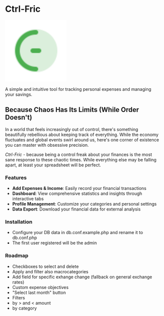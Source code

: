 # Ctrl-Fric

<img src="./res/favicon.svg" alt="Ctrl-Fric logo" width="200"/>

A simple and intuitive tool for tracking personal expenses and managing your savings.

## Because Chaos Has Its Limits (While Order Doesn't)

In a world that feels increasingly out of control, there's something beautifully rebellious about keeping track of everything. While the economy fluctuates and global events swirl around us, here's one corner of existence you can master with obsessive precision.

*Ctrl-Fric* - because being a control freak about your finances is the most sane response to these chaotic times. While everything else may be falling apart, at least your spreadsheet will be perfect.

### Features

- **Add Expenses & Income**: Easily record your financial transactions
- **Dashboard**: View comprehensive statistics and insights through interactive tabs
- **Profile Management**: Customize your categories and personal settings
- **Data Export**: Download your financial data for external analysis

### Installation 

- Configure your DB data in db.conf.example.php and rename it to db.conf.php
- The first user registered will be the admin


### Roadmap

- Checkboxes to select and delete
- Apply and filter also macrocategories
- Add field for specific exhange change (fallback on general exchange rates)
- Custom expense objectives
- "Select last month" button
- Filters
- by > and < amount
- by category

